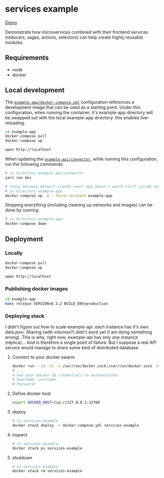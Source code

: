 # services example

[Demo](http://services-external-1mlixwq6c5yo4-196035142.eu-central-1.elb.amazonaws.com/)

Demonstrate how microservices combined with their frontend services (reducers, sagas, actions, selectors) can help create highly reusable modules.

## Requirements
- node
- docker

## Local development

The [`example-app/docker-compose.yml`](https://github.com/tmf/services-example/blob/master/example-app/docker-compose.yml) configuration references a development image that can be used as a starting point.
Under this configuration, when running the container, it's example-app directory will be swapped out with the local example-app directory: this enables live-reloading.
```sh
cd example-app
docker-compose pull
docker-compose up

open http://localhost
```

When updating the [`example-api/connector`](https://github.com/tmf/services-example/blob/master/example-api/connector), while running this configuration, run the following commands:
```sh
# in directory example-api/connector
yarn run dev

# (only because default create-react-app doesn't watch stuff inside node_modules without ejecting)
# in directory example-app
docker-compose up -d --force-recreate example-app
```

Stopping everything (including cleaning up networks and images) can be done by running:
```sh
# in directory example-app:
docker-compose down
```
## Deployment

### Locally
```sh
docker-compose pull
docker-compose up

open http://localhost
```

### Publishing docker images

```sh
cd example-app
make release VERSION=0.3.2 BUILD_ENV=production
```

### Deploying stack

I didn't figure out how to scale example-api: each instance has it's own data.json.
Sharing (with volumes?) didn't work yet (I am doing something wrong).
This is why, right now, example-api has only one instance (replica)... And is therefore a single point of failure. But I suppose a real API service would manage to share some kind of distributed database.

1. Connect to your docker swarm
   ```sh
   docker run --rm -ti -v /var/run/docker.sock:/var/run/docker.sock -e DOCKER_HOST dockercloud/client username/swarm
   # ...
   # Use your Docker ID credentials to authenticate:
   # Username: username
   # Password:
   ```
2. Define docker host
   ```sh
   export DOCKER_HOST=tcp://127.0.0.1:32768
   ```
3. deploy
   ```sh
   # in services-example
   docker stack deploy -c docker-compose.yml services-example
   ```
3. inspect
   ```sh
   # in services-example
   docker stack ps services-example
   ```
3. shutdown
   ```sh
   # in services-example
   docker stack rm services-example
   ```